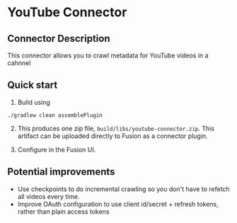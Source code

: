 # YouTube Connector

## Connector Description

This connector allows you to crawl metadata for YouTube videos in a cahnnel

## Quick start

1. Build using
```
./gradlew clean assemblePlugin
```

2. This produces one zip file, `build/libs/youtube-connector.zip`. This artifact can be uploaded directly to Fusion as a connector plugin.

3. Configure in the Fusion UI.

## Potential improvements

* Use checkpoints to do incremental crawling so you don't have to refetch all videos every time.
* Improve OAuth configuration to use client id/secret + refresh tokens, rather than plain access tokens